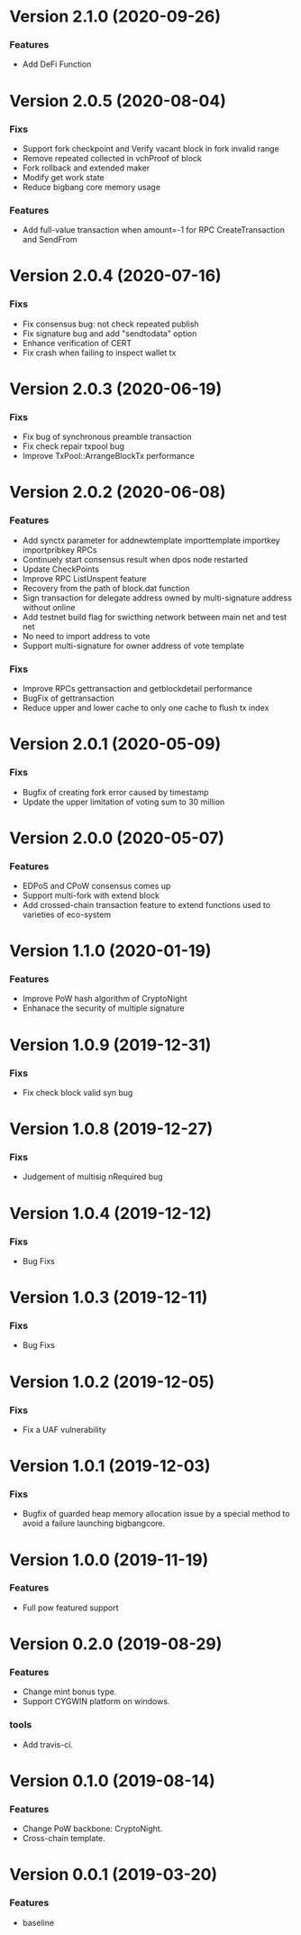 # Version 2.1.0 (2020-09-26)

### Features
* Add DeFi Function

# Version 2.0.5 (2020-08-04)

### Fixs
* Support fork checkpoint and Verify vacant block in fork invalid range
* Remove repeated collected in vchProof of block
* Fork rollback and extended maker
* Modify get work state
* Reduce bigbang core memory usage

### Features
* Add full-value transaction when amount=-1 for RPC CreateTransaction and SendFrom


# Version 2.0.4 (2020-07-16)

### Fixs
* Fix consensus bug: not check repeated publish
* Fix signature bug and add "sendtodata" option
* Enhance verification of CERT
* Fix crash when failing to inspect wallet tx

# Version 2.0.3 (2020-06-19)

### Fixs
* Fix bug of synchronous preamble transaction
* Fix check repair txpool bug
* Improve TxPool::ArrangeBlockTx performance


# Version 2.0.2 (2020-06-08)

### Features
* Add synctx parameter for addnewtemplate importtemplate importkey importpribkey RPCs
* Continuely start consensus result when dpos node restarted
* Update CheckPoints
* Improve RPC ListUnspent feature
* Recovery from the path of block.dat function
* Sign transaction for delegate address owned by multi-signature address without online
* Add testnet build flag for swicthing network between main net and test net
* No need to import address to vote
* Support multi-signature for owner address of vote template

### Fixs
* Improve RPCs gettransaction and getblockdetail performance
* BugFix of gettransaction
* Reduce upper and lower cache to only one cache to flush tx index

# Version 2.0.1 (2020-05-09)

### Fixs
* Bugfix of creating fork error caused by timestamp
* Update the upper limitation of voting sum to 30 million

# Version 2.0.0 (2020-05-07)

### Features
* EDPoS and CPoW consensus comes up
* Support multi-fork with extend block
* Add crossed-chain transaction feature to extend functions used to varieties of eco-system

# Version 1.1.0 (2020-01-19)

### Features
* Improve PoW hash algorithm of CryptoNight
* Enhanace the security of multiple signature


# Version 1.0.9 (2019-12-31)

### Fixs
* Fix check block valid syn bug


# Version 1.0.8 (2019-12-27)

### Fixs
* Judgement of multisig nRequired bug


# Version 1.0.4 (2019-12-12)

### Fixs
* Bug Fixs


# Version 1.0.3 (2019-12-11)

### Fixs
* Bug Fixs


# Version 1.0.2 (2019-12-05)

### Fixs
* Fix a UAF vulnerability

# Version 1.0.1 (2019-12-03)

### Fixs
* Bugfix of guarded heap memory allocation issue by a special method to avoid a failure launching bigbangcore.


# Version 1.0.0 (2019-11-19)

### Features
* Full pow featured support

# Version 0.2.0 (2019-08-29)

### Features
* Change mint bonus type.
* Support CYGWIN platform on windows.

### tools
* Add travis-ci.

# Version 0.1.0 (2019-08-14)

### Features
* Change PoW backbone: CryptoNight.
* Cross-chain template.

# Version 0.0.1 (2019-03-20)

### Features
* baseline
